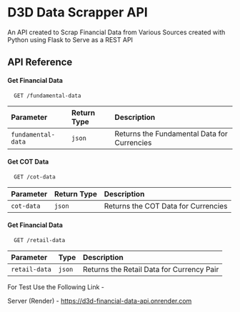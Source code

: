 
# D3D Data Scrapper API

An API created to Scrap Financial Data from Various Sources created with Python using Flask to Serve as a REST API


## API Reference

#### Get Financial Data

```http
  GET /fundamental-data
```

| Parameter | Return Type     | Description                |
| :-------- | :------- | :------------------------- |
| `fundamental-data` | `json` | Returns the Fundamental Data for Currencies |

#### Get COT Data

```http
  GET /cot-data
```

| Parameter | Return Type     | Description                |
| :-------- | :------- | :------------------------- |
| `cot-data` | `json` | Returns the COT Data for Currencies |

#### Get Financial Data

```http
  GET /retail-data
```

| Parameter | Type     | Description                |
| :-------- | :------- | :------------------------- |
| `retail-data` | `json` | Returns the Retail Data for Currency Pair |


For Test Use the Following Link -

Server (Render) - 
https://d3d-financial-data-api.onrender.com



